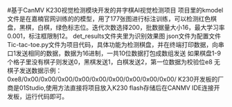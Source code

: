 #基于CanMV K230视觉检测模块开发的井字棋AI视觉检测项目
项目里的kmodel文件是在嘉楠官网训练的的模型，用了177张图进行标注训练，可以检测红色棋盘，黑棋，白棋，绿色标志位。迭代次数选择200，批数据量大小16，最大学习率0.001，标注框限制12。
det_results文件夹里为识别效果图
json文件为配置文件
Tic-tac-toe.py文件为项目代码，具体功能为检测棋盘，并在终端打印数据，向串口1发送相同的数据，数据为16进制，一共10位数据打包成数组发送
如果棋盘1-9个格子里没有棋子则发送0，黑棋发送1，白棋发送2，第一位数据为校验位e8 无棋子发送数据示例：0xe8/0x00/0x00/0x00/0x00/0x00/0x00/0x00/0x00/0x00/
K230开发板的厂商是01Studio,使用方法直接将项目放入K230 flash存储后在CANMV IDE连接开发板，运行代码即可。
